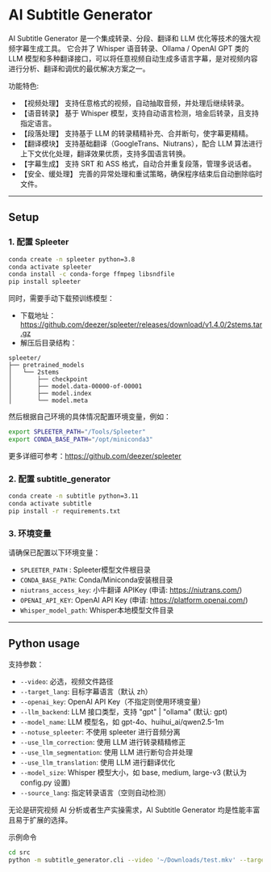 # AI Subtitle Generator

AI Subtitle Generator 是一个集成转录、分段、翻译和 LLM 优化等技术的强大视频字幕生成工具。
它合并了 Whisper 语音转录、Ollama / OpenAI GPT 类的 LLM 模型和多种翻译接口，可以将任意视频自动生成多语言字幕，是对视频内容进行分析、翻译和调优的最优解决方案之一。

功能特色:
- 【视频处理】 支持任意格式的视频，自动抽取音频，并处理后继续转录。
- 【语音转录】 基于 Whisper 模型，支持自动语言检测，培金后转录，且支持指定语言。
- 【段落处理】 支持基于 LLM 的转录精精补充、合并断句，使字幕更精精。
- 【翻译模块】 支持基础翻译（GoogleTrans、Niutrans），配合 LLM 算法进行上下文优化处理，翻译效果优质，支持多国语言转换。
- 【字幕生成】 支持 SRT 和 ASS 格式，自动合并重复段落，管理多说话者。
- 【安全、缓处理】 完善的异常处理和重试策略，确保程序结束后自动删除临时文件。

---

## Setup

### 1. 配置 Spleeter
```bash
conda create -n spleeter python=3.8
conda activate spleeter
conda install -c conda-forge ffmpeg libsndfile
pip install spleeter
```
同时，需要手动下载预训练模型：

- 下载地址： https://github.com/deezer/spleeter/releases/download/v1.4.0/2stems.tar.gz
- 解压后目录结构：
```
spleeter/
├── pretrained_models
│   └── 2stems
│       ├── checkpoint
│       ├── model.data-00000-of-00001
│       ├── model.index
│       └── model.meta
```
然后根据自己环境的具体情况配置环境变量，例如：
```bash
export SPLEETER_PATH="/Tools/Spleeter"
export CONDA_BASE_PATH="/opt/miniconda3"
```
更多详细可参考：https://github.com/deezer/spleeter

### 2. 配置 subtitle_generator
```bash
conda create -n subtitle python=3.11
conda activate subtitle
pip install -r requirements.txt
```

### 3. 环境变量
请确保已配置以下环境变量：
- `SPLEETER_PATH` : Spleeter模型文件根目录
- `CONDA_BASE_PATH`: Conda/Miniconda安装根目录
- `niutrans_access_key`: 小牛翻译 APIKey (申请: https://niutrans.com/)
- `OPENAI_API_KEY`: OpenAI API Key (申请: https://platform.openai.com/)
- `Whisper_model_path`: Whisper本地模型文件目录

---

## Python usage

支持参数：
- `--video`: 必选，视频文件路径
- `--target_lang`: 目标字幕语言（默认 zh）
- `--openai_key`: OpenAI API Key（不指定则使用环境变量）
- `--llm_backend`: LLM 接口类型，支持 "gpt" | "ollama" (默认: gpt)
- `--model_name`: LLM 模型名，如 gpt-4o、huihui_ai/qwen2.5-1m
- `--notuse_spleeter`: 不使用 spleeter 进行音频分离
- `--use_llm_correction`: 使用 LLM 进行转录精精修正
- `--use_llm_segmentation`: 使用 LLM 进行断句合并处理
- `--use_llm_translation`: 使用 LLM 进行翻译优化
- `--model_size`: Whisper 模型大小，如 base, medium, large-v3 (默认为 config.py 设置)
- `--source_lang`: 指定转录语言（空则自动检测）

无论是研究视频 AI 分析或者生产实操需求，AI Subtitle Generator 均是性能丰富且易于扩展的选择。

示例命令
```bash
cd src
python -m subtitle_generator.cli --video '~/Downloads/test.mkv' --target_lang zh --use_llm_translation --llm_backend 'gpt' --model_name 'gpt-4o'
```